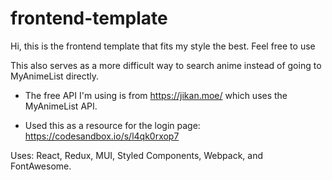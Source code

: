 # frontend-template

Hi, this is the frontend template that fits my style the best. Feel free to use

This also serves as a more difficult way to search anime instead of going to MyAnimeList directly.

- The free API I'm using is from https://jikan.moe/ which uses the MyAnimeList API.

- Used this as a resource for the login page: https://codesandbox.io/s/l4qk0rxop7

Uses: React, Redux, MUI, Styled Components, Webpack, and FontAwesome.
